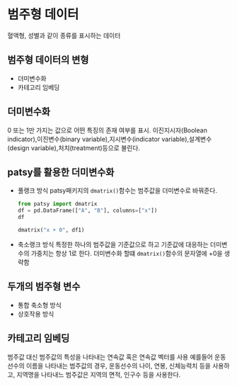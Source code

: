 
# 범주형 데이터
혈액형, 성별과 같이 종류를 표시하는 데이터
<!-- more -->

## 범주형 데이터의 변형
- 더미변수화
- 카테고리 임베딩

## 더미변수화
0 또는 1만 가지는 값으로 어떤 특징의 존재 여부를 표시.
이진지시자(Boolean indicator),이진변수(binary variable),지시변수(indicator variable),설계변수(design variable),처치(treatment)등으로 불린다.

## patsy를 활용한 더미변수화
- 풀랭크 방식
    patsy패키지의 `dmatrix()`함수는 범주값을 더미변수로 바꿔준다.
    ```python
    from patsy import dmatrix
    df = pd.DataFrame(["A", "B"], columns=["x"])
    df

    dmatrix("x + 0", df1)
    ```
- 축소랭크 방식
    특정한 하나의 범주값을 기준값으로 하고 기준값에 대응하는 더미변수의 가중치는 항상 1로 한다.
    더미변수화 할떄 `dmatrix()`함수의 문자열에 +0을 생략함

## 두개의 범주형 변수
 - 통합 축소형 방식
 - 상호작용 방식

## 카테고리 임베딩
범주값 대신 범주값의 특성을 나타내는 연속값 혹은 연속값 벡터를 사용
예를들어 운동선수의 이름을 나타내는 범주값의 경우, 운동선수의 나이, 연봉, 신체능력치 등을 사용하고, 지역명을 나타내느 범주값은 지역의 면적, 인구수 등을 사용한다.


